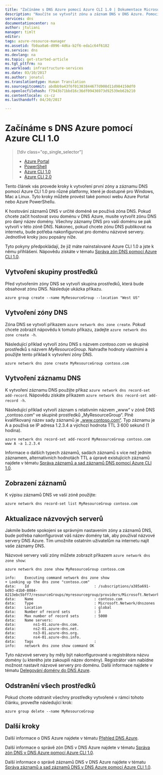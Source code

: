 ```yaml
---
title: "Začínáme s DNS Azure pomocí Azure CLI 1.0 | Dokumentace Microsoftu"
description: "Naučíte se vytvořit zónu a záznam DNS v DNS Azure. Pomocí tohoto podrobného průvodce můžete vytvořit a spravovat první zónu a záznam DNS pomocí Azure CLI 1.0."
services: dns
documentationcenter: na
author: jtuliani
manager: timlt
editor: 
tags: azure-resource-manager
ms.assetid: fb0aa0a6-d096-4d6a-b2f6-eda1c64f6182
ms.service: dns
ms.devlang: na
ms.topic: get-started-article
ms.tgt_pltfrm: na
ms.workload: infrastructure-services
ms.date: 03/10/2017
ms.author: jonatul
ms.translationtype: Human Translation
ms.sourcegitcommit: abdbb9a43f6f01303844677d900d11d984150df0
ms.openlocfilehash: f7943b71bbd16c36df09436973d92539eb62b210
ms.contentlocale: cs-cz
ms.lasthandoff: 04/20/2017

---
```


# <a name="get-started-with-azure-dns-using-azure-cli-10"></a>Začínáme s DNS Azure pomocí Azure CLI 1.0

> [!div class="op_single_selector"]
> * [Azure Portal](dns-getstarted-portal.md)
> * [PowerShell](dns-getstarted-powershell.md)
> * [Azure CLI 1.0](dns-getstarted-cli-nodejs.md)
> * [Azure CLI 2.0](dns-getstarted-cli.md)

Tento článek vás provede kroky k vytvoření první zóny a záznamu DNS pomocí Azure CLI 1.0 pro různé platformy, které je dostupné pro Windows, Mac a Linux. Tyto kroky můžete provést také pomocí webu Azure Portal nebo Azure PowerShellu.

K hostování záznamů DNS v určité doméně se používá zóna DNS. Pokud chcete začít hostovat svou doménu v DNS Azure, musíte vytvořit zónu DNS pro daný název domény. Všechny záznamy DNS pro vaši doménu se pak vytvoří v této zóně DNS. Nakonec, pokud chcete zónu DNS publikovat na internetu, bude potřeba nakonfigurovat pro doménu názvové servery. Jednotlivé kroky jsou popsány níže.

Tyto pokyny předpokládají, že již máte nainstalované Azure CLI 1.0 a jste k němu přihlášeni. Nápovědu získáte v tématu [Správa zón DNS pomocí Azure CLI 1.0](dns-operations-dnszones-cli-nodejs.md).

## <a name="create-the-resource-group"></a>Vytvoření skupiny prostředků

Před vytvořením zóny DNS se vytvoří skupina prostředků, která bude obsahovat zónu DNS. Následuje ukázka příkazu.

```azurecli
azure group create --name MyResourceGroup --location "West US"
```

## <a name="create-a-dns-zone"></a>Vytvoření zóny DNS

Zóna DNS se vytvoří příkazem `azure network dns zone create`. Pokud chcete zobrazit nápovědu k tomuto příkazu, zadejte `azure network dns zone create -h`.

Následující příklad vytvoří zónu DNS s názvem *contoso.com* ve skupině prostředků s názvem *MyResourceGroup*. Nahraďte hodnoty vlastními a použijte tento příklad k vytvoření zóny DNS.

```azurecli
azure network dns zone create MyResourceGroup contoso.com
```


## <a name="create-a-dns-record"></a>Vytvoření záznamu DNS

K vytvoření záznamu DNS použijte příkaz `azure network dns record-set add-record`. Nápovědu získáte příkazem `azure network dns record-set add-record -h`.

Následující příklad vytvoří záznam s relativním názvem „www“ v zóně DNS „contoso.com“ ve skupině prostředků „MyResourceGroup“. Plně kvalifikovaný název sady záznamů je „www.contoso.com“. Typ záznamu je A a používá se IP adresa 1.2.3.4 a výchozí hodnota TTL 3 600 sekund (1 hodina).

```azurecli
azure network dns record-set add-record MyResourceGroup contoso.com www A -a 1.2.3.4
```

Informace o dalších typech záznamů, sadách záznamů s více než jedním záznamem, alternativních hodnotách TTL a úpravě existujících záznamů najdete v tématu [Správa záznamů a sad záznamů DNS pomocí Azure CLI 1.0](dns-operations-recordsets-cli-nodejs.md).


## <a name="view-records"></a>Zobrazení záznamů

K výpisu záznamů DNS ve vaší zóně použijte:

```azurecli
azure network dns record-set list MyResourceGroup contoso.com
```


## <a name="update-name-servers"></a>Aktualizace názvových serverů

Jakmile budete spokojeni se správným nastavením zóny a záznamů DNS, bude potřeba nakonfigurovat váš název domény tak, aby používal názvové servery DNS Azure. Tím umožníte ostatním uživatelům na internetu najít vaše záznamy DNS.

Názvové servery vaší zóny můžete zobrazit příkazem `azure network dns zone show`:

```azurecli
azure network dns zone show MyResourceGroup contoso.com

info:    Executing command network dns zone show
+ Looking up the dns zone "contoso.com"
data:    Id                              : /subscriptions/a385a691-bd93-41b0-8084-8213ebc5bff7/resourceGroups/myresourcegroup/providers/Microsoft.Network/dnszones/contoso.com
data:    Name                            : contoso.com
data:    Type                            : Microsoft.Network/dnszones
data:    Location                        : global
data:    Number of record sets           : 3
data:    Max number of record sets       : 5000
data:    Name servers:
data:        ns1-01.azure-dns.com.
data:        ns2-01.azure-dns.net.
data:        ns3-01.azure-dns.org.
data:        ns4-01.azure-dns.info.
data:    Tags                            :
info:    network dns zone show command OK
```

Tyto názvové servery by měly být nakonfigurované u registrátora názvu domény (u kterého jste zakoupili název domény). Registrátor vám nabídne možnost nastavit názvové servery pro doménu. Další informace najdete v tématu [Delegování domény do DNS Azure](dns-domain-delegation.md).

## <a name="delete-all-resources"></a>Odstranění všech prostředků
 
Pokud chcete odstranit všechny prostředky vytvořené v rámci tohoto článku, proveďte následující krok:

```azurecli
azure group delete --name MyResourceGroup
```

## <a name="next-steps"></a>Další kroky

Další informace o DNS Azure najdete v tématu [Přehled DNS Azure](dns-overview.md).

Další informace o správě zón DNS v DNS Azure najdete v tématu [Správa zón DNS v DNS Azure pomocí Azure CLI 1.0](dns-operations-dnszones-cli-nodejs.md).

Další informace o správě záznamů DNS v DNS Azure najdete v tématu [Správa záznamů a sad záznamů DNS v DNS Azure pomocí Azure CLI 1.0](dns-operations-recordsets-cli-nodejs.md).


